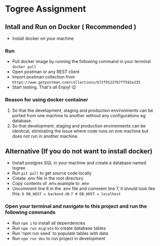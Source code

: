 # Togree Assignment

## Intall and Run on Docker ( Recommended )

- Install docker on your machine

### Run

- Pull docker image by running the following command in your terminal
  `docker pull`
- Open postman or any REST client
- Import postman collection from `https://www.getpostman.com/collections/672f91237b7ff592a335`
- Start testing. That's all Enjoy! :wink:

### Reason for using docker container

1. So that the development, staging and production environments can be ported from one machine to another without any configurations eg database.
2. So that development, staging and production environments can be identical, eliminating the issue where code runs on one machine but does not run in another machine.

## Alternative (If you do not want to install docker)

- Install postgres SQL in your machine and create a database named togree
- Run `git pull` to get source code locally
- Create .env file in the root directory
- Copy contents of .env.example to .env
- Uncomment line 6 in the .env file and comment line 7, it should look like this:
  `6 DB_HOST = backend.db`
  `7 # DB_HOST = localhost`

### Open your terminal and navigate to this project and run the following commands

- Run `npm i` to install all dependencies
- Run `npm run migrate` to create database tables
- Run 'npm run seed` to populate tables with data
- Run `npm run dev` to run project in development
